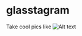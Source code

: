 glasstagram
===========

Take cool pics like ![Alt text](https://pbs.twimg.com/media/BZiMQg9CAAA2OF_.png:large)
